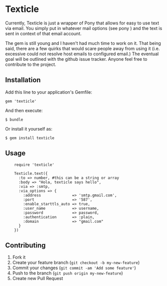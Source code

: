 # Texticle

Currently, Texticle is just a wrapper of Pony that allows for easy to use text via email. You simply put in whatever mail options (see pony <add link>) and the text is sent in context of that email account.

The gem is still young and I haven't had much time to work on it. That being said, there are a few quirks that would scare people away from using it (i.e. excessive could not resolve host emails to configured email.) The eventual goal will be outlined with the github issue tracker. Anyone feel free to contribute to the project.

## Installation

Add this line to your application's Gemfile:

    gem 'texticle'

And then execute:

    $ bundle

Or install it yourself as:

    $ gem install texticle

## Usage

        require 'texticle'

        Texticle.text({
          :to => number, #this can be a string or array
          :body => "Hola, texticle says hello",
          :via => :smtp,
          :via_options => {
            :address              => 'smtp.gmail.com',
            :port                 => '587',
            :enable_starttls_auto => true,
            :user_name            => username,
            :password             => password,
            :authentication       => :plain,
            :domain               => "gmail.com" 
          }
        })

## Contributing

1. Fork it
2. Create your feature branch (`git checkout -b my-new-feature`)
3. Commit your changes (`git commit -am 'Add some feature'`)
4. Push to the branch (`git push origin my-new-feature`)
5. Create new Pull Request
